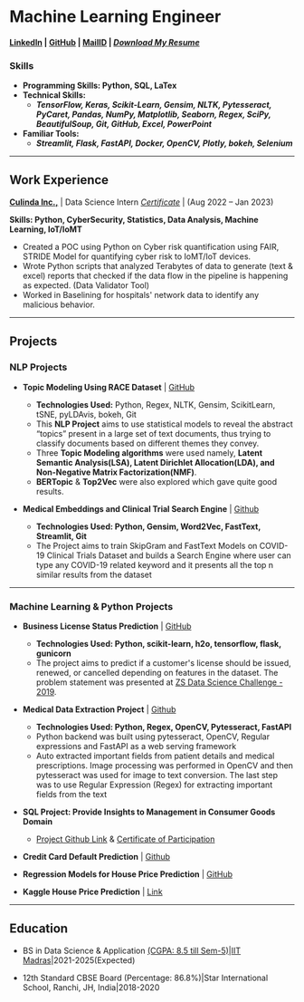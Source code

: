 # **Machine Learning Engineer**

#### [LinkedIn](https://www.linkedin.com/in/amit-vikram-raj-883460207/) | [GitHub](https://github.com/avr2002) | [MailID](avr13405@gmail.com) | [***Download My Resume***](https://drive.google.com/file/d/1zpNgb3KVRpqg2IF36u_Jt6fm0GnifRUc/view?usp=sharing)

### **Skills**
- **Programming Skills: Python, SQL, LaTex**
- **Technical Skills:**
    - ***TensorFlow, Keras, Scikit-Learn, Gensim, NLTK, Pytesseract, PyCaret, Pandas, NumPy, Matplotlib, Seaborn, Regex, SciPy, BeautifulSoup, Git, GitHub, Excel, PowerPoint***
- **Familiar Tools:**
    - ***Streamlit, Flask, FastAPI, Docker, OpenCV, Plotly, bokeh, Selenium***

* **

## **Work Experience**
[**Culinda Inc.,**](https://www.linkedin.com/company/culinda/) | Data Science Intern [*Certificate*](https://drive.google.com/file/d/1lkHbWUoBcfODLShqTDxYzkQvCsg_myfo/view) | (Aug 2022 – Jan 2023)

**Skills: Python, CyberSecurity, Statistics, Data Analysis, Machine Learning, IoT/IoMT**
- Created a POC using Python on Cyber risk quantification using FAIR, STRIDE Model for quantifying
cyber risk to IoMT/IoT devices.
- Wrote Python scripts that analyzed Terabytes of data to generate (text & excel) reports that checked if the data flow in
the pipeline is happening as expected. (Data Validator Tool)
- Worked in Baselining for hospitals' network data to identify any malicious behavior.

* **

## **Projects**

### **NLP Projects**
- **Topic Modeling Using RACE Dataset** | [GitHub](https://github.com/avr2002/Topic-Modelling-Using-RACE-Dataset)
  - **Technologies Used:**  Python, Regex, NLTK, Gensim, ScikitLearn, tSNE, pyLDAvis, bokeh, Git
  - This **NLP Project** aims to use statistical models to reveal the abstract “topics” present in a large set of text documents, thus trying to classify documents based on different themes they convey.
  - Three **Topic Modeling algorithms** were used namely, **Latent Semantic Analysis(LSA), Latent Dirichlet Allocation(LDA), and Non-Negative Matrix Factorization(NMF)**.
  - **BERTopic** & **Top2Vec** were also explored which gave quite good results.


- **Medical Embeddings and Clinical Trial Search Engine** | [Github](https://github.com/avr2002/Medical-Embeddings-and-Clinical-Trial-Search-Engine)
  - **Technologies Used: Python, Gensim, Word2Vec, FastText, Streamlit, Git**
  - The Project aims to train SkipGram and FastText Models on COVID-19 Clinical Trials Dataset and builds a Search Engine where user can type any COVID-19 related keyword and it presents all the top n similar results from the dataset

* **

### **Machine Learning & Python Projects** 

- **Business License Status Prediction** | [GitHub](https://github.com/avr2002/Business-License-Status-Prediction)
  - **Technologies Used: Python, scikit-learn, h2o, tensorflow, flask, gunicorn**
  - The project aims to predict if a customer's license should be issued, renewed, or cancelled depending on features in the dataset. The problem statement was presented at [ZS Data Science Challenge - 2019](https://www.interviewbit.com/contest/zs-yds-2019/).


- **Medical Data Extraction Project** | [Github](https://github.com/avr2002/medical-data-extraction-project)
  - **Technologies Used: Python, Regex, OpenCV, Pytesseract, FastAPI**
  - Python backend was built using pytesseract, OpenCV, Regular expressions and FastAPI as a web serving framework
  - Auto extracted important fields from patient details and medical prescriptions. Image processing was performed in OpenCV and then pytesseract was used for image to text conversion. The last step was to use Regular Expression (Regex) for extracting important fields from the text


- **SQL Project: Provide Insights to Management in Consumer Goods Domain**
    - [Project Github Link](https://github.com/avr2002/sql-project-consumer-goods-domain) & [Certificate of Participation](https://drive.google.com/file/d/1QdbMXJoyvD8SASKbZYQelT-uQamhiEQ4/view?usp=share_link)
    

- **Credit Card Default Prediction** | [Github](https://github.com/avr2002/credit-card-default-prediction)
- **Regression Models for House Price Prediction** | [GitHub](https://github.com/avr2002/Regression-Models-for-House-Price-Prediction)
- **Kaggle House Price Prediction** | [Link](https://www.kaggle.com/code/amitvikramraj/house-price-prediction-competition-project)

* **

## **Education**
- BS in Data Science & Application [(CGPA: 8.5 till Sem-5)](https://drive.google.com/file/d/1AEtZR7kj7uhw4p4Xq9BDKpFhwYRyrR4Q/view?usp=sharing)|[IIT Madras](https://study.iitm.ac.in/ds/)|2021-2025(Expected)

- 12th Standard CBSE Board (Percentage: 86.8%)|Star International School, Ranchi, JH, India|2018-2020 
